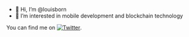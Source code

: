 - 👋 Hi, I’m @louisborn
- 👀 I’m interested in mobile development and blockchain technology

You can find me on [![Twitter][1.2]][1].

[1.2]: http://i.imgur.com/wWzX9uB.png
[1]: https://twitter.com/Martin_Heinz_
